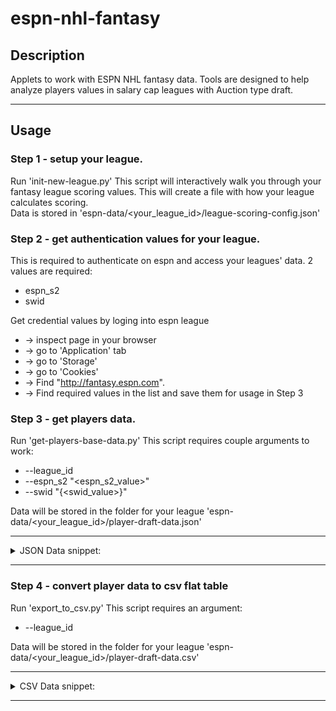 # espn-nhl-fantasy
## Description
Applets to work with ESPN NHL fantasy data. Tools are designed to help analyze players values in salary cap leagues with Auction type draft.

---

## Usage

### Step 1 - setup your league.
Run 'init-new-league.py'
This script will interactively walk you through your fantasy league scoring values. 
This will create a file with how your league calculates scoring.<br>
Data is stored in 'espn-data/<your_league_id>/league-scoring-config.json'

### Step 2 - get authentication values for your league.
This is required to authenticate on espn and access your leagues' data. 2 values are required:
- espn_s2  
- swid

Get credential values by loging into espn league 
- -> inspect page in your browser
- -> go to 'Application' tab 
- -> go to 'Storage' 
- -> go to 'Cookies' 
- -> Find "http://fantasy.espn.com".
- -> Find required values in the list and save them for usage in Step 3

### Step 3 - get players data.
Run 'get-players-base-data.py'
This script requires couple arguments to work:
- --league_id <your-league-id>
- --espn_s2 "<espn_s2_value>"  
- --swid "{<swid_value>}"

Data will be stored in the folder for your league 'espn-data/<your_league_id>/player-draft-data.json'

---
<details>
  <summary>JSON Data snippet:</summary>

  ```
{
	"years": [
		2023,
		2022,
		2021
	],
	"draft": {
		"draft_years": [
			2022,
			2021
		],
		"2022": {
			"salary_cap": 815
		},
		"2021": {
			"salary_cap": 815
		}
	},
	"players": {
		"2555316": {
			"name": "Calle Jarnkrok",
			"2023": {
				"proTeam": "Toronto Maple Leafs",
				"stats": {
					"Projected 2023": {
						"total": {
							"MIN ?": 60858.0,
							"G": 12.0,
							"A": 16.0,
							"+/-": 8.0,
							"16": 28.0,
							"PIM": 10.0,
							"PPG": 1.0,
							"19": 3.0,
							"SHG": 1.0,
							"SHA": 1.0,
							"25": 355.0,
							"ATOI": 882.0,
							"SOG": 112.0,
							"30": 69.0,
							"HIT": 35.0,
							"BLK": 23.0,
							"GP": 69.0,
							"PPP": 4.0,
							"SHP": 2.0,
							"f_avg": 1.76,
							"f_total": 121.5
						}
					}
				}
			},
			"position": "Forward",
			"id": 2555316,
			"2022": {
				"proTeam": "Calgary Flames",
				"stats": {
					"Total 2022": {
						"total": {
							"G": 12.0,
							"A": 18.0,
							"+/-": -14.0,
							"16": 30.0,
							"PIM": 6.0,
							"PPG": 2.0,
							"19": 4.0,
							"SHG": 0.0,
							"SHA": 0.0,
							"GWG": 1.0,
							"FOW": 239.0,
							"FOL": 228.0,
							"25": 1473.0,
							"TTOI ?": 63505.0,
							"ATOI": 962.1969697,
							"SOG": 101.0,
							"30": 66.0,
							"HIT": 38.0,
							"BLK": 17.0,
							"GP": 66.0,
							"35": 2.0,
							"36": 4.0,
							"37": 6.0,
							"PPP": 6.0,
							"SHP": 0.0,
							"f_avg": 1.78,
							"f_total": 117.55
						}
					},
					"Projected 2022": {
						"total": {
							"MIN ?": 66096.0,
							"G": 16.0,
							"A": 21.0,
							"+/-": 11.0,
							"16": 37.0,
							"PIM": 18.0,
							"PPG": 3.0,
							"19": 8.0,
							"SHG": 2.0,
							"25": 312.0,
							"ATOI": 972.0,
							"SOG": 127.0,
							"30": 68.0,
							"HIT": 42.0,
							"BLK": 20.0,
							"GP": 68.0,
							"PPP": 11.0,
							"SHP": 2.0,
							"f_avg": 2.29,
							"f_total": 155.95
						}
					}
				}
			},
			"2021": {
				"proTeam": "Seattle Kraken",
				"stats": {
					"Total 2021": {
						"total": {
							"G": 13.0,
							"A": 15.0,
							"+/-": 13.0,
							"16": 28.0,
							"PIM": 14.0,
							"PPG": 2.0,
							"19": 6.0,
							"SHG": 1.0,
							"SHA": 0.0,
							"GWG": 2.0,
							"FOW": 41.0,
							"FOL": 54.0,
							"25": 1067.0,
							"TTOI ?": 49388.0,
							"ATOI": 1007.91836735,
							"SOG": 91.0,
							"30": 49.0,
							"HIT": 30.0,
							"BLK": 15.0,
							"GP": 49.0,
							"35": 3.0,
							"36": 6.0,
							"37": 9.0,
							"PPP": 8.0,
							"SHP": 1.0,
							"f_avg": 2.41,
							"f_total": 118.25
						}
					}
				}
			}
		}
	}
}
```

</details>

---

### Step 4 - convert player data to csv flat table
Run 'export_to_csv.py'
This script requires an argument:
- --league_id <your-league-id>

Data will be stored in the folder for your league 'espn-data/<your_league_id>/player-draft-data.csv'

---

<details>
  <summary>CSV Data snippet:</summary>
Row 1 and 2 are table headers. Column one is index (espn players_id) </br></br>

```
,info,info,2021,2021,2021,2021,2021,2021,2021,2022,2022,2022,2022,2022,2022,2022,2023,2023,2023,2023,2023,2023,2023
,name,position,keeper,price,cap%,avg_proj,avg,proj_total,total,keeper,price,cap%,avg_proj,avg,proj_total,total,keeper,price,cap%,avg_proj,avg,proj_total,total
2555316,Calle Jarnkrok,Forward,,,,,2.41,,118.25,,,,2.29,1.78,155.95,117.55,,,,1.76,,121.5,
2555315,Charlie Coyle,Forward,,,,2.43,1.77,136.25,90.45,,,,2.32,2.35,183.45,192.65,,,,2.26,,178.25,
3095975,Charlie Lindgren,Goalie,,,,,,,,,,,,12.06,,48.25,,,,6.82,,177.25,
3096115,Mike Vecchione,Forward,,,,,,,,,,,,0.75,,0.75,,,,,,,
4832877,Olle Alsing,Defense,,,,,0.41,,1.65,,,,,,,,,,,,,,
3096102,Troy Stecher,Defense,,,,,1.86,,82.05,,,,,1.77,,51.3,,,,,,,
3096186,Trevor Moore,Forward,,,,,1.81,,101.3,,,,,2.59,,209.9,,,,2.42,,198.7,
3096177,Casey Nelson,Defense,,,,,,,,,,,,,,,,,,,,,
2555470,Mark Borowiecki,Defense,,,,,2.29,,50.4,,,,,2.82,,157.75,,,,,,,
3096249,Devon Toews,Defense,,,,2.76,3.66,154.7,194.15,False,25,3.07,3.51,4.42,259.8,291.4,,,,3.93,,278.9,
3096237,Noel Acciari,Forward,,,,,2.32,,95.1,,,,,2.31,,46.3,,,,,,,
3096236,Brandon Tanev,Forward,,,,2.22,2.94,122.25,94.15,,,,2.92,2.87,198.3,86.05,,,,2.58,,162.85,
3096235,Kevin Rooney,Forward,,,,,2.06,,111.0,,,,,1.42,,86.4,,,,,,,
3096263,Joe Gambardella,Forward,,,,,,,,,,,,,,,,,,,,,
4226783,Radim Simek,Defense,,,,,1.65,,66.1,,,,,1.29,,46.35,,,,,,,
4423398,Emil Bemstrom,Forward,,,,,1.48,,29.5,,,,,1.3,,53.1,,,,,,,
3096217,Thatcher Demko,Goalie,True,3,0.37,7.8,6.69,163.75,234.25,True,16,1.96,7.2,7.24,345.75,441.75,,,,7.45,,469.5,
4062934,Alexandre Fortin,Forward,,,,,,,,,,,,,,,,,,,,,
4341584,Kevin Lankinen,Goalie,,,,,6.8,,251.75,False,1,0.12,7.23,5.09,224.0,147.75,,,,6.23,,99.75,
4063242,Garrett Pilon,Forward,,,,,0.0,,0.0,,,,,1.73,,3.45,,,,,,,
4063240,Beck Malenstyn,Forward,,,,,,,,,,,,1.41,,16.9,,,,,,,
4063231,Tanner Fritz,Forward,,,,,,,,,,,,,,,,,,,,,
4063228,Janne Kuokkanen,Forward,,,,,1.89,,94.25,,,,,1.39,,79.3,,,,,,,
4063294,Cam Dineen,Defense,,,,,,,,,,,,1.77,,60.2,,,,,,,
3571762,Ben Hutton,Defense,,,,,1.55,,58.9,,,,,2.04,,118.4,,,,,,,
4063288,David Rittich,Goalie,True,6,0.74,6.77,5.48,142.25,82.25,,,,6.43,6.79,180.0,81.5,,,,6.19,,111.5,
4063279,Nathan Bastian,Forward,,,,,1.73,,71.1,,,,,2.09,,150.25,,,,,,,
4063280,Jacob Moverare,Defense,,,,,,,,,,,,1.2,,22.85,,,,,,,
4063267,Kale Clague,Defense,,,,,1.86,,33.4,,,,,1.75,,62.9,,,,,,,
4063268,Dillon Dube,Forward,,,,,2.04,,103.9,,,,,1.92,,151.45,,,,,,,
4063257,Josh  Currie,Forward,,,,,0.0,,0.0,,,,,,,,,,,,,,
4063258,Tyler Benson,Forward,,,,,,,,,,,,0.84,,24.5,,,,,,,
4063253,Connor Bunnaman,Forward,,,,,0.71,,12.85,,,,,0.48,,7.2,,,,,,,
4063251,Markus Niemelainen,Defense,,,,,,,,,,,,1.29,,25.7,,,,,,,
4063250,Carsen Twarynski,Forward,,,,,0.67,,4.7,,,,,,,,,,,,,,
3096605,Ryan Carpenter,Forward,,,,,1.39,,55.55,,,,,1.49,,99.85,,,,,,,
4227208,Victor Antipin,Defense,,,,,,,,,,,,,,,,,,,,,
4587557,Ivan Prosvetov,Goalie,,,,,0.5,,0.5,,,,,3.25,,9.75,,,,,,,
4587568,Jan Jenik,Forward,,,,,3.48,,6.95,,,,,1.88,,24.5,,,,,,,
4046946,Michal Kempny,Defense,,,,,,,,,,,,1.95,,29.2,,,,,,,
4046937,Vadim Shipachyov,Forward,,,,,,,,,,,,,,,,,,,,,
4587580,Matias Maccelli,Forward,,,,,,,,,,,,1.13,,25.95,,,,,,,
4587588,Pavel Dorofeyev,Forward,,,,,,,,,,,,0.88,,1.75,,,,,,,
4063433,Alex DeBrincat,Forward,False,16,1.96,3.18,4.41,177.8,229.25,False,102,12.52,4.04,4.01,318.85,328.6,,,,3.76,,308.35,
4063429,Libor Hajek,Defense,,,,,1.25,,54.85,,,,,1.39,,23.7,,,,,,,
145,Zdeno Chara,Defense,,,,,2.06,,113.05,,,,,2.28,,164.25,,,,,,,
4063420,Sean Day,Defense,,,,,,,,,,,,0.2,,0.2,,,,,,,
4063414,Tim Gettinger,Forward,,,,,0.75,,1.5,,,,,0.59,,4.75,,,,,,,
4063401,Samuel Girard,Defense,,,,2.78,3.38,155.95,162.35,True,13,1.6,3.21,2.61,256.95,174.75,,,,2.52,,171.5,
```

</details>

---

